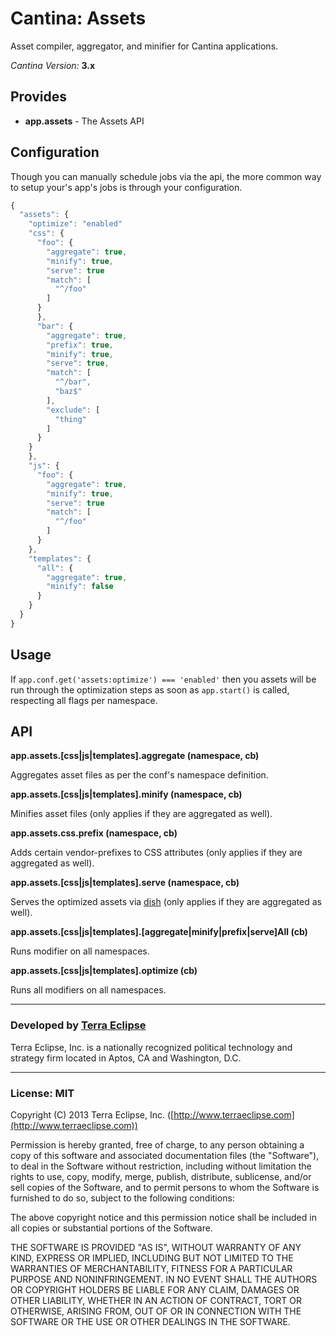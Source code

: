 Cantina: Assets
============

Asset compiler, aggregator, and minifier for Cantina applications.

*Cantina Version:* **3.x**

Provides
--------

- **app.assets** - The Assets API

Configuration
-------------

Though you can manually schedule jobs via the api, the more common way to setup
your's app's jobs is through your configuration.

```js
{
  "assets": {
    "optimize": "enabled"
    "css": {
      "foo": {
        "aggregate": true,
        "minify": true,
        "serve": true
        "match": [
          "^/foo"
        ]
      }
      },
      "bar": {
        "aggregate": true,
        "prefix": true,
        "minify": true,
        "serve": true,
        "match": [
          "^/bar",
          "baz$"
        ],
        "exclude": [
          "thing"
        ]
      }
    }
    },
    "js": {
      "foo": {
        "aggregate": true,
        "minify": true,
        "serve": true
        "match": [
          "^/foo"
        ]
      }
    },
    "templates": {
      "all": {
        "aggregate": true,
        "minify": false
      }
    }
  }
}
```

Usage
-----

If `app.conf.get('assets:optimize') === 'enabled'` then you assets will be run
through the optimization steps as soon as `app.start()` is called, respecting
all flags per namespace.

API
---

**app.assets.[css|js|templates].aggregate (namespace, cb)**

Aggregates asset files as per the conf's namespace definition.

**app.assets.[css|js|templates].minify (namespace, cb)**

Minifies asset files (only applies if they are aggregated as well).

**app.assets.css.prefix (namespace, cb)**

Adds certain vendor-prefixes to CSS attributes (only applies if they are aggregated as well).

**app.assets.[css|js|templates].serve (namespace, cb)**

Serves the optimized assets via [dish](https://www.github.com/carlos8f/node-dish) (only applies if they are aggregated as well).

**app.assets.[css|js|templates].[aggregate|minify|prefix|serve]All (cb)**

Runs modifier on all namespaces.

**app.assets.[css|js|templates].optimize (cb)**

Runs all modifiers on all namespaces.

- - -

### Developed by [Terra Eclipse](http://www.terraeclipse.com)
Terra Eclipse, Inc. is a nationally recognized political technology and
strategy firm located in Aptos, CA and Washington, D.C.

- - -

### License: MIT
Copyright (C) 2013 Terra Eclipse, Inc. ([http://www.terraeclipse.com](http://www.terraeclipse.com))

Permission is hereby granted, free of charge, to any person obtaining a copy
of this software and associated documentation files (the &quot;Software&quot;), to deal
in the Software without restriction, including without limitation the rights
to use, copy, modify, merge, publish, distribute, sublicense, and/or sell
copies of the Software, and to permit persons to whom the Software is furnished
to do so, subject to the following conditions:

The above copyright notice and this permission notice shall be included in
all copies or substantial portions of the Software.

THE SOFTWARE IS PROVIDED &quot;AS IS&quot;, WITHOUT WARRANTY OF ANY KIND, EXPRESS OR
IMPLIED, INCLUDING BUT NOT LIMITED TO THE WARRANTIES OF MERCHANTABILITY,
FITNESS FOR A PARTICULAR PURPOSE AND NONINFRINGEMENT. IN NO EVENT SHALL THE
AUTHORS OR COPYRIGHT HOLDERS BE LIABLE FOR ANY CLAIM, DAMAGES OR OTHER
LIABILITY, WHETHER IN AN ACTION OF CONTRACT, TORT OR OTHERWISE, ARISING FROM,
OUT OF OR IN CONNECTION WITH THE SOFTWARE OR THE USE OR OTHER DEALINGS IN THE
SOFTWARE.
